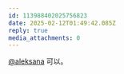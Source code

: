 ```yaml
---
id: 113988402025756823
date: 2025-02-12T01:49:42.085Z
reply: true
media_attachments: 0
---
```


[@aleksana](https://bcom.moe/@aleksana) 可以。

